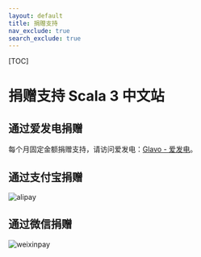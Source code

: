 ```yaml
---
layout: default
title: 捐赠支持
nav_exclude: true
search_exclude: true
---
```


[TOC]

# 捐赠支持 Scala 3 中文站

## 通过爱发电捐赠

每个月固定金额捐赠支持，请访问爱发电：[Glavo - 爱发电](https://afdian.net/@Glavo)。

## 通过支付宝捐赠

![alipay](https://s2.ax1x.com/2020/02/04/1B9yFK.png)

## 通过微信捐赠

![weixinpay](https://s2.ax1x.com/2020/02/04/1B9ro6.png)

